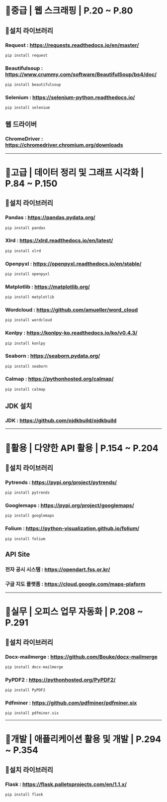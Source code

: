 # :notebook_with_decorative_cover:중급 | 웹 스크래핑 | P.20 ~ P.80
## :hammer:설치 라이브러리
### Request : https://requests.readthedocs.io/en/master/
```python
pip install request
```
### Beautifulsoup : https://www.crummy.com/software/BeautifulSoup/bs4/doc/
```python
pip install beautifulsoup
```
### Selenium : https://selenium-python.readthedocs.io/
```python
pip install selenium
```
## 웹 드라이버
### ChromeDriver : https://chromedriver.chromium.org/downloads
---
# :notebook_with_decorative_cover:고급 | 데이터 정리 및 그래프 시각화 | P.84 ~ P.150
## :hammer:설치 라이브러리
### Pandas : https://pandas.pydata.org/
```python
pip install pandas
```
### Xlrd : https://xlrd.readthedocs.io/en/latest/
```python
pip install xlrd
```
### Openpyxl : https://openpyxl.readthedocs.io/en/stable/
```python
pip install openpyxl
```
### Matplotlib : https://matplotlib.org/
```python
pip install matplotlib
```
### Wordcloud : https://github.com/amueller/word_cloud
```python
pip install wordcloud
```
### Konlpy : https://konlpy-ko.readthedocs.io/ko/v0.4.3/
```python
pip install konlpy
```
### Seaborn : https://seaborn.pydata.org/
```python
pip install seaborn
```
### Calmap : https://pythonhosted.org/calmap/
```python
pip install calmap
```
## JDK 설치
### JDK : https://github.com/ojdkbuild/ojdkbuild
---
# :notebook_with_decorative_cover:활용 | 다양한 API 활용 | P.154 ~ P.204
## :hammer:설치 라이브러리
### Pytrends : https://pypi.org/project/pytrends/
```python
pip install pytrends
```
### Googlemaps : https://pypi.org/project/googlemaps/
```python
pip install googlemaps
```
### Folium : https://python-visualization.github.io/folium/
```python
pip install folium
```
## API Site
### 전자 공시 시스템 : https://opendart.fss.or.kr/
### 구글 지도 플랫폼 : https://cloud.google.com/maps-plaform
---
# :notebook_with_decorative_cover:실무 | 오피스 업무 자동화 | P.208 ~ P.291
## :hammer:설치 라이브러리
### Docx-mailmerge : https://github.com/Bouke/docx-mailmerge
```python
pip install docx-mailmerge
```
### PyPDF2 : https://pythonhosted.org/PyPDF2/
```python
pip install PyPDF2
```
### Pdfminer : https://github.com/pdfminer/pdfminer.six
```python
pip install pdfminer.six
```
---
# :notebook_with_decorative_cover:개발 | 애플리케이션 활용 및 개발 | P.294 ~ P.354
## :hammer:설치 라이브러리
### Flask : https://flask.palletsprojects.com/en/1.1.x/
```python
pip install flask
```
